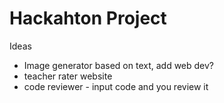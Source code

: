 # Hackahton Project 

Ideas
- Image generator based on text, add web dev?
- teacher rater website
- code reviewer - input code and you review it
